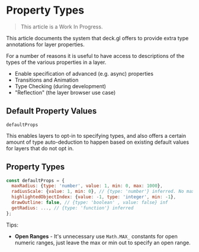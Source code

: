 # Property Types

> This article is a Work In Progress.


This article documents the system that deck.gl offers to provide extra type annotations for layer properties.

For a number of reasons it is useful to have access to descriptions of the types of the various properties in a layer.

* Enable specification of advanced (e.g. async) properties
* Transitions and Animation
* Type Checking (during development)
* "Reflection" (the layer browser use case)


## Default Property Values

`defaultProps`

This enables layers to opt-in to specifying types, and also offers a certain amount of type auto-deduction to happen based on existing default values for layers that do not opt in.


## Property Types

```js
const defaultProps = {
  maxRadius: {type: 'number', value: 1, min: 0, max: 1000},
  radiusScale: {value: 1, min: 0}, // {type: 'number'} inferred. No max value.
  highlightedObjectIndex: {value: -1, type: 'integer', min: -1},
  drawOutline: false, // {type: 'boolean' , value: false} inf
  getRadius: ..., // {type: 'function'} inferred
};
```

Tips:

* **Open Ranges** - It's unnecessary use `Math.MAX_` constants for open numeric ranges, just leave the max or min out to specify an open range.
